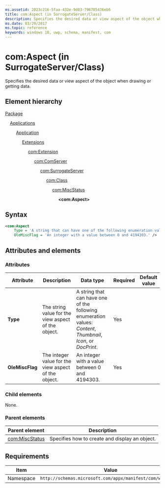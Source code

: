 ```yaml
---
ms.assetid: 2023c216-5faa-432e-9d03-796705436eb6
title: com:Aspect (in SurrogateServer/Class)
description: Specifies the desired data or view aspect of the object when drawing or getting data (in SurrogateServer/Class).
ms.date: 03/29/2017
ms.topic: reference
keywords: windows 10, uwp, schema, manifest, com
---
```


# com:Aspect (in SurrogateServer/Class)

Specifies the desired data or view aspect of the object when drawing or getting data.

## Element hierarchy

[Package](element-package.md)

&nbsp;&nbsp;&nbsp;&nbsp;[Applications](element-applications.md)

&nbsp;&nbsp;&nbsp;&nbsp; &nbsp;&nbsp;&nbsp;&nbsp;[Application](element-application.md)

&nbsp;&nbsp;&nbsp;&nbsp; &nbsp;&nbsp;&nbsp;&nbsp; &nbsp;&nbsp;&nbsp;&nbsp;[Extensions](element-1-extensions.md)

&nbsp;&nbsp;&nbsp;&nbsp; &nbsp;&nbsp;&nbsp;&nbsp; &nbsp;&nbsp;&nbsp;&nbsp; &nbsp;&nbsp;&nbsp;&nbsp;[com:Extension](element-com-extension.md)

&nbsp;&nbsp;&nbsp;&nbsp; &nbsp;&nbsp;&nbsp;&nbsp; &nbsp;&nbsp;&nbsp;&nbsp; &nbsp;&nbsp;&nbsp;&nbsp; &nbsp;&nbsp;&nbsp;&nbsp;[com:ComServer](element-com-comserver.md)

&nbsp;&nbsp;&nbsp;&nbsp; &nbsp;&nbsp;&nbsp;&nbsp; &nbsp;&nbsp;&nbsp;&nbsp; &nbsp;&nbsp;&nbsp;&nbsp; &nbsp;&nbsp;&nbsp;&nbsp; &nbsp;&nbsp;&nbsp;&nbsp;[com:SurrogateServer](element-com-surrogateserver.md)

&nbsp;&nbsp;&nbsp;&nbsp; &nbsp;&nbsp;&nbsp;&nbsp; &nbsp;&nbsp;&nbsp;&nbsp; &nbsp;&nbsp;&nbsp;&nbsp; &nbsp;&nbsp;&nbsp;&nbsp; &nbsp;&nbsp;&nbsp;&nbsp; &nbsp;&nbsp;&nbsp;&nbsp;[com:Class](element-com-surrogateserver-class.md)

&nbsp;&nbsp;&nbsp;&nbsp; &nbsp;&nbsp;&nbsp;&nbsp; &nbsp;&nbsp;&nbsp;&nbsp; &nbsp;&nbsp;&nbsp;&nbsp; &nbsp;&nbsp;&nbsp;&nbsp; &nbsp;&nbsp;&nbsp;&nbsp; &nbsp;&nbsp;&nbsp;&nbsp; &nbsp;&nbsp;&nbsp;&nbsp;[com:MiscStatus](element-com-surrogate-miscstatus.md)

&nbsp;&nbsp;&nbsp;&nbsp; &nbsp;&nbsp;&nbsp;&nbsp; &nbsp;&nbsp;&nbsp;&nbsp; &nbsp;&nbsp;&nbsp;&nbsp; &nbsp;&nbsp;&nbsp;&nbsp; &nbsp;&nbsp;&nbsp;&nbsp; &nbsp;&nbsp;&nbsp;&nbsp; &nbsp;&nbsp;&nbsp;&nbsp; &nbsp;&nbsp;&nbsp;&nbsp;**\<com:Aspect\>**

## Syntax

```xml
<com:Aspect  
    Type = 'A string that can have one of the following enumeration values: "Content", "Thumbnail", "Icon", or "DocPrint".'
    OleMiscFlag = 'An integer with a value between 0 and 4194303.' />
```

## Attributes and elements

### Attributes

| Attribute | Description | Data type | Required | Default value |
|-|-|-|-|-|
| **Type** | The string value for the view aspect of the object. | A string that can have one of the following enumeration values: *Content*, *Thumbnail*, *Icon*, or *DocPrint*. | Yes |  |
| **OleMiscFlag** | The integer value for the view aspect of the object. | An integer with a value between 0 and 4194303. | Yes |  |

### Child elements

None.

### Parent elements

| Parent element | Description |
|-|-|
| [com:MiscStatus](element-com-surrogate-miscstatus.md) | Specifies how to create and display an object. |

## Requirements

| Item  | Value  |
|--|--|
| Namespace | `http://schemas.microsoft.com/appx/manifest/com/windows10` |

